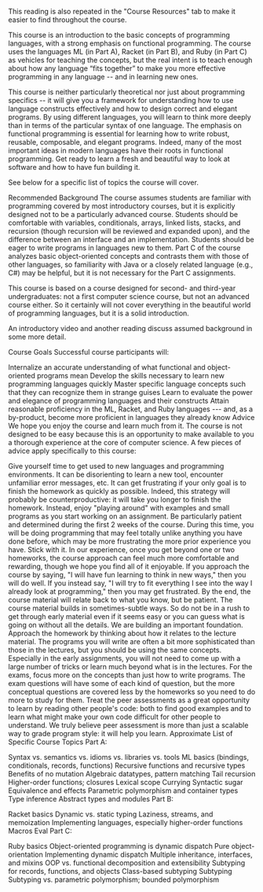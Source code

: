This reading is also repeated in the "Course Resources" tab to make it easier to find throughout the course.

This course is an introduction to the basic concepts of programming languages, with a strong emphasis on functional programming. The course uses the languages ML (in Part A), Racket (in Part B), and Ruby (in Part C) as vehicles for teaching the concepts, but the real intent is to teach enough about how any language “fits together” to make you more effective programming in any language -- and in learning new ones.

This course is neither particularly theoretical nor just about programming specifics -- it will give you a framework for understanding how to use language constructs effectively and how to design correct and elegant programs. By using different languages, you will learn to think more deeply than in terms of the particular syntax of one language. The emphasis on functional programming is essential for learning how to write robust, reusable, composable, and elegant programs. Indeed, many of the most important ideas in modern languages have their roots in functional programming. Get ready to learn a fresh and beautiful way to look at software and how to have fun building it.

See below for a specific list of topics the course will cover.

Recommended Background
The course assumes students are familiar with programming covered by most introductory courses, but it is explicitly designed not to be a particularly advanced course. Students should be comfortable with variables, conditionals, arrays, linked lists, stacks, and recursion (though recursion will be reviewed and expanded upon), and the difference between an interface and an implementation. Students should be eager to write programs in languages new to them. Part C of the course analyzes basic object-oriented concepts and contrasts them with those of other languages, so familiarity with Java or a closely related language (e.g., C#) may be helpful, but it is not necessary for the Part C assignments.

This course is based on a course designed for second- and third-year undergraduates: not a first computer science course, but not an advanced course either. So it certainly will not cover everything in the beautiful world of programming languages, but it is a solid introduction.

An introductory video and another reading discuss assumed background in some more detail.

Course Goals
Successful course participants will:

Internalize an accurate understanding of what functional and object-oriented programs mean
Develop the skills necessary to learn new programming languages quickly
Master specific language concepts such that they can recognize them in strange guises
Learn to evaluate the power and elegance of programming languages and their constructs
Attain reasonable proficiency in the ML, Racket, and Ruby languages --- and, as a by-product, become more proficient in languages they already know
Advice
We hope you enjoy the course and learn much from it. The course is not designed to be easy because this is an opportunity to make available to you a thorough experience at the core of computer science. A few pieces of advice apply specifically to this course:

Give yourself time to get used to new languages and programming environments. It can be disorienting to learn a new tool, encounter unfamiliar error messages, etc. It can get frustrating if your only goal is to finish the homework as quickly as possible. Indeed, this strategy will probably be counterproductive: it will take you longer to finish the homework. Instead, enjoy "playing around" with examples and small programs as you start working on an assignment.
Be particularly patient and determined during the first 2 weeks of the course. During this time, you will be doing programming that may feel totally unlike anything you have done before, which may be more frustrating the more prior experience you have. Stick with it. In our experience, once you get beyond one or two homeworks, the course approach can feel much more comfortable and rewarding, though we hope you find all of it enjoyable.
If you approach the course by saying, "I will have fun learning to think in new ways," then you will do well. If you instead say, "I will try to fit everything I see into the way I already look at programming," then you may get frustrated. By the end, the course material will relate back to what you know, but be patient.
The course material builds in sometimes-subtle ways. So do not be in a rush to get through early material even if it seems easy or you can guess what is going on without all the details. We are building an important foundation.
Approach the homework by thinking about how it relates to the lecture material. The programs you will write are often a bit more sophisticated than those in the lectures, but you should be using the same concepts. Especially in the early assignments, you will not need to come up with a large number of tricks or learn much beyond what is in the lectures.
For the exams, focus more on the concepts than just how to write programs. The exam questions will have some of each kind of question, but the more conceptual questions are covered less by the homeworks so you need to do more to study for them.
Treat the peer assessments as a great opportunity to learn by reading other people's code: both to find good examples and to learn what might make your own code difficult for other people to understand. We truly believe peer assessment is more than just a scalable way to grade program style: it will help you learn.
Approximate List of Specific Course Topics
Part A:

Syntax vs. semantics vs. idioms vs. libraries vs. tools
ML basics (bindings, conditionals, records, functions)
Recursive functions and recursive types
Benefits of no mutation
Algebraic datatypes, pattern matching
Tail recursion
Higher-order functions; closures
Lexical scope
Currying
Syntactic sugar
Equivalence and effects
Parametric polymorphism and container types
Type inference
Abstract types and modules
Part B:

Racket basics
Dynamic vs. static typing
Laziness, streams, and memoization
Implementing languages, especially higher-order functions
Macros
Eval
Part C:

Ruby basics
Object-oriented programming is dynamic dispatch
Pure object-orientation
Implementing dynamic dispatch
Multiple inheritance, interfaces, and mixins
OOP vs. functional decomposition and extensibility
Subtyping for records, functions, and objects
Class-based subtyping
Subtyping
Subtyping vs. parametric polymorphism; bounded polymorphism